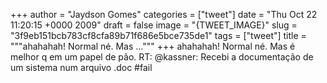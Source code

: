 
+++
author = "Jaydson Gomes"
categories = ["tweet"]
date = "Thu Oct 22 11:20:15 +0000 2009"
draft = false
image = "{TWEET_IMAGE}"
slug = "3f9eb151bcb783cf8cfa89b71f686e5bce735de1"
tags = ["tweet"]
title = """ahahahah! Normal né. Mas ..."""
+++
ahahahah! Normal né. Mas é melhor q em um papel de pão. RT: @kassner: Recebi a documentação de um sistema num arquivo .doc #fail
